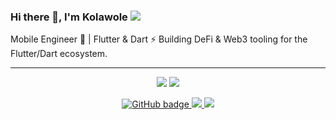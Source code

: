 ### Hi there 👋, I'm Kolawole ![](https://pbs.twimg.com/profile_banners/860357608552763393/1593430830/1500x500)

Mobile Engineer 🦋 | Flutter & Dart ⚡️ Building DeFi & Web3 tooling for the Flutter/Dart ecosystem. 


<hr>

<p align="center">
  <img src ="https://github-readme-stats.vercel.app/api?username=kola-rt&show_icons=true&count_private=true&theme=darcula&hide_border=true&hide=issues,contribs&bg_color=00000000">
  <img src ="https://github-readme-stats.vercel.app/api/top-langs/?username=kola-rt&layout=compact&hide_border=true&theme=darcula&bg_color=00000000&langs_count=6">
</p>

<p align="center">
  <a href="https://github.com/kola-rt?tab=followers">
    <img src="https://img.shields.io/github/followers/kola-rt?label=Followers&logo=GitHub&style=for-the-badge" alt="GitHub badge" />
  </a>
  <a href="http://twitter.com/kola_rt">
    <img src="https://img.shields.io/twitter/follow/kola_rt?label=Twitter&logo=twitter&style=for-the-badge" />
  </a>
    <a href="http://linkedin.com">
    <img src="https://img.shields.io/linkedin/followers/paul-kolawole?label=followers&logo=linkedin&style=for-the-badge" />
  </a>
  <script src="https://platform.linkedin.com/in.js" type="text/javascript"> lang: en_US</script>
<script type="IN/FollowCompany" data-id="1035" data-counter="bottom"></script>
</p>

</br>
